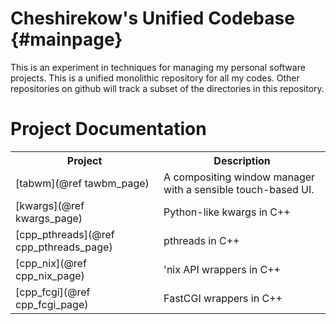 Cheshirekow's Unified Codebase   {#mainpage}
=========

This is an experiment in techniques for managing my personal software projects.
This is a unified monolithic repository for all my codes. Other repositories on
github will track a subset of the directories in this repository. 

Project Documentation
=========


<table>
<tr>
  <th>Project</th>
  <th>Description</th>
</tr>
<tr>
  <td>[tabwm](@ref tawbm_page)</td>
  <td> A compositing window manager with a sensible touch-based UI. </td>
</tr>
<tr>
  <td>[kwargs](@ref kwargs_page)</td>
  <td> Python-like kwargs in C++</td>
</tr>
<tr>
  <td>[cpp_pthreads](@ref cpp_pthreads_page)</td>
  <td>pthreads in C++</td>
</tr>
<tr>
  <td>[cpp_nix](@ref cpp_nix_page)</td>
  <td>'nix API wrappers in C++</td>
</tr>
<tr>
  <td>[cpp_fcgi](@ref cpp_fcgi_page)</td>
  <td>FastCGI wrappers in C++</td>
</tr>
</td>


